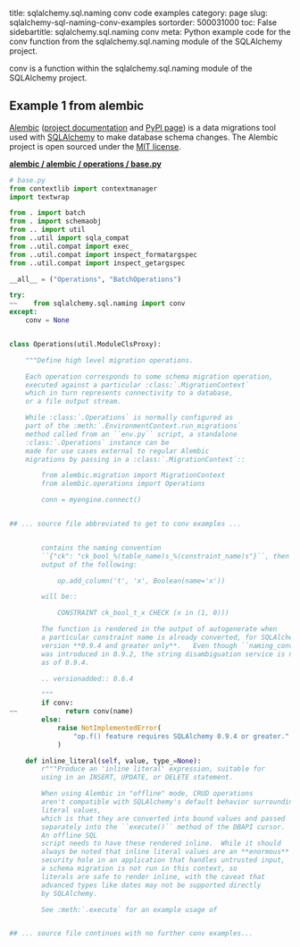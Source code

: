 title: sqlalchemy.sql.naming conv code examples
category: page
slug: sqlalchemy-sql-naming-conv-examples
sortorder: 500031000
toc: False
sidebartitle: sqlalchemy.sql.naming conv
meta: Python example code for the conv function from the sqlalchemy.sql.naming module of the SQLAlchemy project.


conv is a function within the sqlalchemy.sql.naming module of the SQLAlchemy project.


## Example 1 from alembic
[Alembic](https://github.com/sqlalchemy/alembic)
([project documentation](https://alembic.sqlalchemy.org/) and
[PyPI page](https://pypi.org/project/alembic/))
is a data migrations tool used with [SQLAlchemy](/sqlalchemy.html) to make
database schema changes. The Alembic project is open sourced under the
[MIT license](https://github.com/sqlalchemy/alembic/blob/master/LICENSE).

[**alembic / alembic / operations / base.py**](https://github.com/sqlalchemy/alembic/blob/master/alembic/operations/base.py)

```python
# base.py
from contextlib import contextmanager
import textwrap

from . import batch
from . import schemaobj
from .. import util
from ..util import sqla_compat
from ..util.compat import exec_
from ..util.compat import inspect_formatargspec
from ..util.compat import inspect_getargspec

__all__ = ("Operations", "BatchOperations")

try:
~~    from sqlalchemy.sql.naming import conv
except:
    conv = None


class Operations(util.ModuleClsProxy):

    """Define high level migration operations.

    Each operation corresponds to some schema migration operation,
    executed against a particular :class:`.MigrationContext`
    which in turn represents connectivity to a database,
    or a file output stream.

    While :class:`.Operations` is normally configured as
    part of the :meth:`.EnvironmentContext.run_migrations`
    method called from an ``env.py`` script, a standalone
    :class:`.Operations` instance can be
    made for use cases external to regular Alembic
    migrations by passing in a :class:`.MigrationContext`::

        from alembic.migration import MigrationContext
        from alembic.operations import Operations

        conn = myengine.connect()


## ... source file abbreviated to get to conv examples ...


        contains the naming convention
        ``{"ck": "ck_bool_%(table_name)s_%(constraint_name)s"}``, then the
        output of the following:

            op.add_column('t', 'x', Boolean(name='x'))

        will be::

            CONSTRAINT ck_bool_t_x CHECK (x in (1, 0)))

        The function is rendered in the output of autogenerate when
        a particular constraint name is already converted, for SQLAlchemy
        version **0.9.4 and greater only**.   Even though ``naming_convention``
        was introduced in 0.9.2, the string disambiguation service is new
        as of 0.9.4.

        .. versionadded:: 0.6.4

        """
        if conv:
~~            return conv(name)
        else:
            raise NotImplementedError(
                "op.f() feature requires SQLAlchemy 0.9.4 or greater."
            )

    def inline_literal(self, value, type_=None):
        r"""Produce an 'inline literal' expression, suitable for
        using in an INSERT, UPDATE, or DELETE statement.

        When using Alembic in "offline" mode, CRUD operations
        aren't compatible with SQLAlchemy's default behavior surrounding
        literal values,
        which is that they are converted into bound values and passed
        separately into the ``execute()`` method of the DBAPI cursor.
        An offline SQL
        script needs to have these rendered inline.  While it should
        always be noted that inline literal values are an **enormous**
        security hole in an application that handles untrusted input,
        a schema migration is not run in this context, so
        literals are safe to render inline, with the caveat that
        advanced types like dates may not be supported directly
        by SQLAlchemy.

        See :meth:`.execute` for an example usage of


## ... source file continues with no further conv examples...


```

